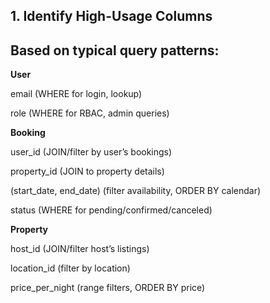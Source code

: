 ## 1. Identify High-Usage Columns

## Based on typical query patterns:

**User**

email (WHERE for login, lookup)

role (WHERE for RBAC, admin queries)

**Booking**

user_id (JOIN/filter by user’s bookings)

property_id (JOIN to property details)

(start_date, end_date) (filter availability, ORDER BY calendar)

status (WHERE for pending/confirmed/canceled)

**Property**

host_id (JOIN/filter host’s listings)

location_id (filter by location)

price_per_night (range filters, ORDER BY price)
